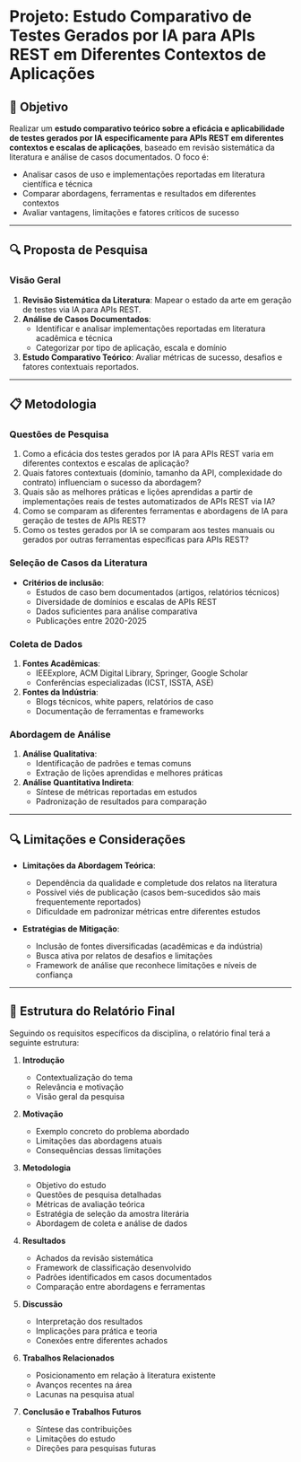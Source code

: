# Projeto: Estudo Comparativo de Testes Gerados por IA para APIs REST em Diferentes Contextos de Aplicações

## 📌 Objetivo
Realizar um **estudo comparativo teórico sobre a eficácia e aplicabilidade de testes gerados por IA especificamente para APIs REST em diferentes contextos e escalas de aplicações**, baseado em revisão sistemática da literatura e análise de casos documentados. O foco é:
- Analisar casos de uso e implementações reportadas em literatura científica e técnica
- Comparar abordagens, ferramentas e resultados em diferentes contextos
- Avaliar vantagens, limitações e fatores críticos de sucesso

---

## 🔍 Proposta de Pesquisa

### **Visão Geral**
1. **Revisão Sistemática da Literatura**: Mapear o estado da arte em geração de testes via IA para APIs REST.
2. **Análise de Casos Documentados**:
   - Identificar e analisar implementações reportadas em literatura acadêmica e técnica
   - Categorizar por tipo de aplicação, escala e domínio
3. **Estudo Comparativo Teórico**: Avaliar métricas de sucesso, desafios e fatores contextuais reportados.

---

## 📋 Metodologia

### **Questões de Pesquisa**
1. Como a eficácia dos testes gerados por IA para APIs REST varia em diferentes contextos e escalas de aplicação?
2. Quais fatores contextuais (domínio, tamanho da API, complexidade do contrato) influenciam o sucesso da abordagem?
3. Quais são as melhores práticas e lições aprendidas a partir de implementações reais de testes automatizados de APIs REST via IA?
4. Como se comparam as diferentes ferramentas e abordagens de IA para geração de testes de APIs REST?
5. Como os testes gerados por IA se comparam aos testes manuais ou gerados por outras ferramentas específicas para APIs REST?

### **Seleção de Casos da Literatura**
- **Critérios de inclusão**:
  - Estudos de caso bem documentados (artigos, relatórios técnicos)
  - Diversidade de domínios e escalas de APIs REST
  - Dados suficientes para análise comparativa
  - Publicações entre 2020-2025

### **Coleta de Dados**
1. **Fontes Acadêmicas**:
   - IEEExplore, ACM Digital Library, Springer, Google Scholar
   - Conferências especializadas (ICST, ISSTA, ASE)
2. **Fontes da Indústria**:
   - Blogs técnicos, white papers, relatórios de caso
   - Documentação de ferramentas e frameworks

### **Abordagem de Análise**
1. **Análise Qualitativa**:
   - Identificação de padrões e temas comuns
   - Extração de lições aprendidas e melhores práticas
2. **Análise Quantitativa Indireta**:
   - Síntese de métricas reportadas em estudos
   - Padronização de resultados para comparação

---

## 🔍 Limitações e Considerações

- **Limitações da Abordagem Teórica**:
  - Dependência da qualidade e completude dos relatos na literatura
  - Possível viés de publicação (casos bem-sucedidos são mais frequentemente reportados)
  - Dificuldade em padronizar métricas entre diferentes estudos
  
- **Estratégias de Mitigação**:
  - Inclusão de fontes diversificadas (acadêmicas e da indústria)
  - Busca ativa por relatos de desafios e limitações
  - Framework de análise que reconhece limitações e níveis de confiança

---

## 👥 Estrutura do Relatório Final

Seguindo os requisitos específicos da disciplina, o relatório final terá a seguinte estrutura:

1. **Introdução**
   - Contextualização do tema
   - Relevância e motivação
   - Visão geral da pesquisa

2. **Motivação**
   - Exemplo concreto do problema abordado
   - Limitações das abordagens atuais
   - Consequências dessas limitações

3. **Metodologia**
   - Objetivo do estudo
   - Questões de pesquisa detalhadas
   - Métricas de avaliação teórica
   - Estratégia de seleção da amostra literária
   - Abordagem de coleta e análise de dados

4. **Resultados**
   - Achados da revisão sistemática
   - Framework de classificação desenvolvido
   - Padrões identificados em casos documentados
   - Comparação entre abordagens e ferramentas

5. **Discussão**
   - Interpretação dos resultados
   - Implicações para prática e teoria
   - Conexões entre diferentes achados

6. **Trabalhos Relacionados**
   - Posicionamento em relação à literatura existente
   - Avanços recentes na área
   - Lacunas na pesquisa atual

7. **Conclusão e Trabalhos Futuros**
   - Síntese das contribuições
   - Limitações do estudo
   - Direções para pesquisas futuras
